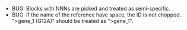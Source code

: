 * BUG: Blocks with NNNs are picked and treated as semi-specific.
* BUG: If the name of the reference have space, the ID is not chopped. ">gene_1 (G12A)" should be treated as ">gene_1". 
